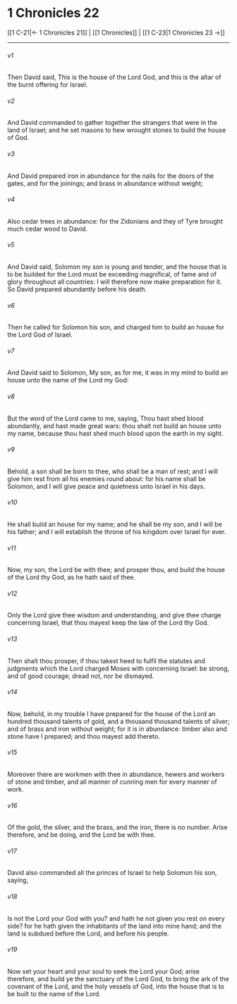 # 1 Chronicles 22

[[1 C-21|← 1 Chronicles 21]] | [[1 Chronicles]] | [[1 C-23|1 Chronicles 23 →]]
***

###### v1
Then David said, This is the house of the Lord God, and this is the altar of the burnt offering for Israel.
###### v2
And David commanded to gather together the strangers that were in the land of Israel; and he set masons to hew wrought stones to build the house of God.
###### v3
And David prepared iron in abundance for the nails for the doors of the gates, and for the joinings; and brass in abundance without weight;
###### v4
Also cedar trees in abundance: for the Zidonians and they of Tyre brought much cedar wood to David.
###### v5
And David said, Solomon my son is young and tender, and the house that is to be builded for the Lord must be exceeding magnifical, of fame and of glory throughout all countries: I will therefore now make preparation for it. So David prepared abundantly before his death.
###### v6
Then he called for Solomon his son, and charged him to build an house for the Lord God of Israel.
###### v7
And David said to Solomon, My son, as for me, it was in my mind to build an house unto the name of the Lord my God:
###### v8
But the word of the Lord came to me, saying, Thou hast shed blood abundantly, and hast made great wars: thou shalt not build an house unto my name, because thou hast shed much blood upon the earth in my sight.
###### v9
Behold, a son shall be born to thee, who shall be a man of rest; and I will give him rest from all his enemies round about: for his name shall be Solomon, and I will give peace and quietness unto Israel in his days.
###### v10
He shall build an house for my name; and he shall be my son, and I will be his father; and I will establish the throne of his kingdom over Israel for ever.
###### v11
Now, my son, the Lord be with thee; and prosper thou, and build the house of the Lord thy God, as he hath said of thee.
###### v12
Only the Lord give thee wisdom and understanding, and give thee charge concerning Israel, that thou mayest keep the law of the Lord thy God.
###### v13
Then shalt thou prosper, if thou takest heed to fulfil the statutes and judgments which the Lord charged Moses with concerning Israel: be strong, and of good courage; dread not, nor be dismayed.
###### v14
Now, behold, in my trouble I have prepared for the house of the Lord an hundred thousand talents of gold, and a thousand thousand talents of silver; and of brass and iron without weight; for it is in abundance: timber also and stone have I prepared; and thou mayest add thereto.
###### v15
Moreover there are workmen with thee in abundance, hewers and workers of stone and timber, and all manner of cunning men for every manner of work.
###### v16
Of the gold, the silver, and the brass, and the iron, there is no number. Arise therefore, and be doing, and the Lord be with thee.
###### v17
David also commanded all the princes of Israel to help Solomon his son, saying,
###### v18
Is not the Lord your God with you? and hath he not given you rest on every side? for he hath given the inhabitants of the land into mine hand; and the land is subdued before the Lord, and before his people.
###### v19
Now set your heart and your soul to seek the Lord your God; arise therefore, and build ye the sanctuary of the Lord God, to bring the ark of the covenant of the Lord, and the holy vessels of God, into the house that is to be built to the name of the Lord. 
